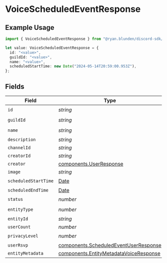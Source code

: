 # VoiceScheduledEventResponse

## Example Usage

```typescript
import { VoiceScheduledEventResponse } from "@ryan.blunden/discord-sdk/models/components";

let value: VoiceScheduledEventResponse = {
  id: "<value>",
  guildId: "<value>",
  name: "<value>",
  scheduledStartTime: new Date("2024-05-14T20:59:00.953Z"),
};
```

## Fields

| Field                                                                                            | Type                                                                                             | Required                                                                                         | Description                                                                                      |
| ------------------------------------------------------------------------------------------------ | ------------------------------------------------------------------------------------------------ | ------------------------------------------------------------------------------------------------ | ------------------------------------------------------------------------------------------------ |
| `id`                                                                                             | *string*                                                                                         | :heavy_check_mark:                                                                               | N/A                                                                                              |
| `guildId`                                                                                        | *string*                                                                                         | :heavy_check_mark:                                                                               | N/A                                                                                              |
| `name`                                                                                           | *string*                                                                                         | :heavy_check_mark:                                                                               | N/A                                                                                              |
| `description`                                                                                    | *string*                                                                                         | :heavy_minus_sign:                                                                               | N/A                                                                                              |
| `channelId`                                                                                      | *string*                                                                                         | :heavy_minus_sign:                                                                               | N/A                                                                                              |
| `creatorId`                                                                                      | *string*                                                                                         | :heavy_minus_sign:                                                                               | N/A                                                                                              |
| `creator`                                                                                        | [components.UserResponse](../../models/components/userresponse.md)                               | :heavy_minus_sign:                                                                               | N/A                                                                                              |
| `image`                                                                                          | *string*                                                                                         | :heavy_minus_sign:                                                                               | N/A                                                                                              |
| `scheduledStartTime`                                                                             | [Date](https://developer.mozilla.org/en-US/docs/Web/JavaScript/Reference/Global_Objects/Date)    | :heavy_check_mark:                                                                               | N/A                                                                                              |
| `scheduledEndTime`                                                                               | [Date](https://developer.mozilla.org/en-US/docs/Web/JavaScript/Reference/Global_Objects/Date)    | :heavy_minus_sign:                                                                               | N/A                                                                                              |
| `status`                                                                                         | *number*                                                                                         | :heavy_check_mark:                                                                               | N/A                                                                                              |
| `entityType`                                                                                     | *number*                                                                                         | :heavy_check_mark:                                                                               | N/A                                                                                              |
| `entityId`                                                                                       | *string*                                                                                         | :heavy_minus_sign:                                                                               | N/A                                                                                              |
| `userCount`                                                                                      | *number*                                                                                         | :heavy_minus_sign:                                                                               | N/A                                                                                              |
| `privacyLevel`                                                                                   | *number*                                                                                         | :heavy_check_mark:                                                                               | N/A                                                                                              |
| `userRsvp`                                                                                       | [components.ScheduledEventUserResponse](../../models/components/scheduledeventuserresponse.md)   | :heavy_minus_sign:                                                                               | N/A                                                                                              |
| `entityMetadata`                                                                                 | [components.EntityMetadataVoiceResponse](../../models/components/entitymetadatavoiceresponse.md) | :heavy_minus_sign:                                                                               | N/A                                                                                              |